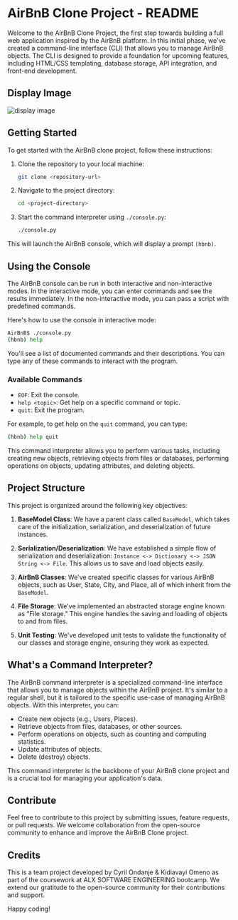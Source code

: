 # AirBnB Clone Project - README

Welcome to the AirBnB Clone Project, the first step towards building a full web application inspired by the AirBnB platform. In this initial phase, we've created a command-line interface (CLI) that allows you to manage AirBnB objects. The CLI is designed to provide a foundation for upcoming features, including HTML/CSS templating, database storage, API integration, and front-end development.

## Display Image
![display image](PriviewImages/airbnbclone.png)

## Getting Started

To get started with the AirBnB clone project, follow these instructions:

1. Clone the repository to your local machine:

   ```bash
   git clone <repository-url>
   ```

2. Navigate to the project directory:

   ```bash
   cd <project-directory>
   ```

3. Start the command interpreter using `./console.py`:

   ```bash
   ./console.py
   ```

This will launch the AirBnB console, which will display a prompt `(hbnb)`.

## Using the Console

The AirBnB console can be run in both interactive and non-interactive modes. In the interactive mode, you can enter commands and see the results immediately. In the non-interactive mode, you can pass a script with predefined commands.

Here's how to use the console in interactive mode:

```bash
AirBnB$ ./console.py
(hbnb) help
```

You'll see a list of documented commands and their descriptions. You can type any of these commands to interact with the program.

### Available Commands

- `EOF`: Exit the console.
- `help <topic>`: Get help on a specific command or topic.
- `quit`: Exit the program.

For example, to get help on the `quit` command, you can type:

```bash
(hbnb) help quit
```

This command interpreter allows you to perform various tasks, including creating new objects, retrieving objects from files or databases, performing operations on objects, updating attributes, and deleting objects.

## Project Structure

This project is organized around the following key objectives:

1. **BaseModel Class**: We have a parent class called `BaseModel`, which takes care of the initialization, serialization, and deserialization of future instances.

2. **Serialization/Deserialization**: We have established a simple flow of serialization and deserialization: `Instance <-> Dictionary <-> JSON String <-> File`. This allows us to save and load objects easily.

3. **AirBnB Classes**: We've created specific classes for various AirBnB objects, such as User, State, City, and Place, all of which inherit from the `BaseModel`.

4. **File Storage**: We've implemented an abstracted storage engine known as "File storage." This engine handles the saving and loading of objects to and from files.

5. **Unit Testing**: We've developed unit tests to validate the functionality of our classes and storage engine, ensuring they work as expected.

## What's a Command Interpreter?

The AirBnB command interpreter is a specialized command-line interface that allows you to manage objects within the AirBnB project. It's similar to a regular shell, but it is tailored to the specific use-case of managing AirBnB objects. With this interpreter, you can:

- Create new objects (e.g., Users, Places).
- Retrieve objects from files, databases, or other sources.
- Perform operations on objects, such as counting and computing statistics.
- Update attributes of objects.
- Delete (destroy) objects.

This command interpreter is the backbone of your AirBnB clone project and is a crucial tool for managing your application's data.

## Contribute

Feel free to contribute to this project by submitting issues, feature requests, or pull requests. We welcome collaboration from the open-source community to enhance and improve the AirBnB Clone project.

## Credits

This is a team project developed by Cyril Ondanje & Kidiavayi Omeno as part of the coursework at ALX SOFTWARE ENGINEERING bootcamp. We extend our gratitude to the open-source community for their contributions and support.

Happy coding!
